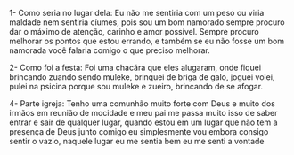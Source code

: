 1- Como seria no lugar dela:
Eu não me sentiria com um peso ou viria maldade nem sentiria cíumes, pois sou um bom namorado sempre procuro dar o máximo de atenção, carinho e amor possível. Sempre procuro melhorar os pontos que estou errando, e também se eu não fosse um bom namorada você falaria comigo o que preciso melhorar.

2- Como foi a festa:
Foi uma chacára que eles alugaram, onde fiquei brincando zuando sendo muleke, brinquei de briga de galo, joguei volei, pulei na psicina porque sou muleke e zueiro, brincando de se afogar.

4- Parte igreja:
Tenho uma comunhão muito forte com Deus e muito dos irmãos em reunião de mocidade e meu pai me passa muito isso de saber entrar e sair de qualquer lugar, quando estou em um lugar que não tem a presença de Deus junto comigo eu simplesmente vou embora consigo sentir o vazio, naquele lugar eu me sentia bem eu me senti a vontade